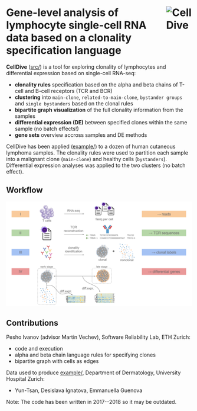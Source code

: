 # <img width="70" alt="CellDive" align="right" src="imgs/favicon.ico"> Gene-level analysis of lymphocyte single-cell RNA data based on a clonality specification language

**CellDive** ([src/](src/)) is a tool for exploring clonality of lymphocytes and differential expression based on single-cell RNA-seq:
* **clonality rules** specification based on the alpha and beta chains of T-cell and B-cell receptors (TCR and BCR)
* **clustering** into `main-clone`, `related-to-main-clone`, `bystander groups` and `single bystanders` based on the clonal rules
* **bipartite graph visualization** of the full clonality information from the samples
* **differential expression (DE)** between specified clones within the same sample (no batch effects!)
* **gene sets** overview accross samples and DE methods

CellDive has been applied ([example/](example/)) to a dozen of human cutaneous lymphoma samples. The clonality rules were used to partition each sample into a malignant clone (`main-clone`) and healthy cells (`bystanders`). Differential expression analyses was applied to the two clusters (no batch effect).

## Workflow

![License: MPL 2.0](imgs/flow.svg)

## Contributions

Pesho Ivanov (advisor Martin Vechev), Software Reliability Lab, ETH Zurich:
* code and execution
* alpha and beta chain language rules for specifying clones
* bipartite graph with cells as edges

Data used to produce [example/](example/), Department of Dermatology, University Hospital Zurich:
* Yun-Tsan, Desislava Ignatova, Emmanuella Guenova

Note: The code has been written in 2017--2018 so it may be outdated.

